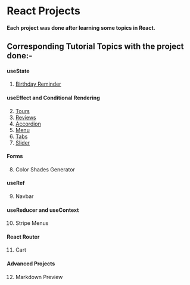 # React Projects

#### Each project was done after learning some topics in React.

## Corresponding Tutorial Topics with the project done:-

#### useState

1. [Birthday Reminder](https://react-projects-1-birthday-reminder.netlify.app/)

#### useEffect and Conditional Rendering

2. [Tours](https://react-projects-2-tours.netlify.app/)
3. [Reviews](https://react-projects-3-reviews.netlify.app/)
4. [Accordion](https://react-projects-4-accordion.netlify.app/)
5. [Menu](https://react-projects-5-menu.netlify.app/)
6. [Tabs](https://react-projects-6-tabs.netlify.app/)
7. [Slider](https://react-projects-7-slider.netlify.app/)

#### Forms

8. Color Shades Generator

#### useRef

9. Navbar

#### useReducer and useContext

10. Stripe Menus

#### React Router
11. Cart

#### Advanced Projects
12. Markdown Preview